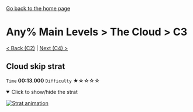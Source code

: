 [Go back to the home page](https://github.com/Doublevil/scbspeedrun)

# Any% Main Levels > The Cloud > C3

[< Back (C2)](https://github.com/Doublevil/scbspeedrun/blob/main/levels/any_ml/C/C2.md) | [Next (C4) >](https://github.com/Doublevil/scbspeedrun/blob/main/levels/any_ml/C/C4.md)

## Cloud skip strat

`Time` **00:13.000** `Difficulty` ★☆☆☆☆
<details open>
  <summary>Click to show/hide the strat</summary>

  [![Strat animation](https://github.com/Doublevil/scbspeedrun/blob/main/media/levels/C/C3_CloudSkip.webp)](https://github.com/Doublevil/scbspeedrun/blob/main/media/levels/C/C3_CloudSkip.mp4?raw=true)
</details>

